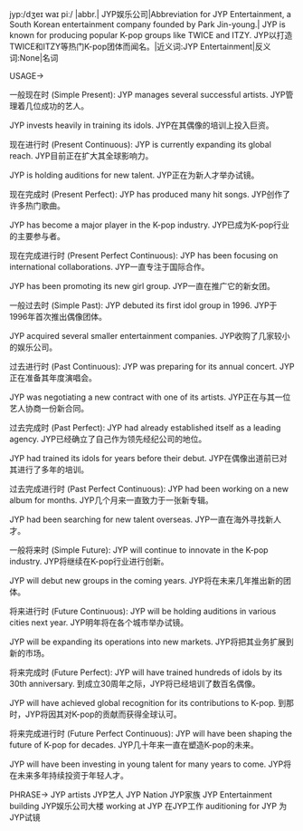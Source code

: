 jyp:/dʒeɪ waɪ piː/ |abbr.| JYP娱乐公司|Abbreviation for JYP Entertainment, a South Korean entertainment company founded by Park Jin-young.| JYP is known for producing popular K-pop groups like TWICE and ITZY. JYP以打造TWICE和ITZY等热门K-pop团体而闻名。|近义词:JYP Entertainment|反义词:None|名词

USAGE->

一般现在时 (Simple Present):
JYP manages several successful artists.  JYP管理着几位成功的艺人。

JYP invests heavily in training its idols. JYP在其偶像的培训上投入巨资。


现在进行时 (Present Continuous):
JYP is currently expanding its global reach. JYP目前正在扩大其全球影响力。

JYP is holding auditions for new talent. JYP正在为新人才举办试镜。


现在完成时 (Present Perfect):
JYP has produced many hit songs. JYP创作了许多热门歌曲。

JYP has become a major player in the K-pop industry. JYP已成为K-pop行业的主要参与者。


现在完成进行时 (Present Perfect Continuous):
JYP has been focusing on international collaborations. JYP一直专注于国际合作。

JYP has been promoting its new girl group. JYP一直在推广它的新女团。


一般过去时 (Simple Past):
JYP debuted its first idol group in 1996. JYP于1996年首次推出偶像团体。

JYP acquired several smaller entertainment companies. JYP收购了几家较小的娱乐公司。


过去进行时 (Past Continuous):
JYP was preparing for its annual concert. JYP正在准备其年度演唱会。

JYP was negotiating a new contract with one of its artists. JYP正在与其一位艺人协商一份新合同。


过去完成时 (Past Perfect):
JYP had already established itself as a leading agency. JYP已经确立了自己作为领先经纪公司的地位。

JYP had trained its idols for years before their debut. JYP在偶像出道前已对其进行了多年的培训。


过去完成进行时 (Past Perfect Continuous):
JYP had been working on a new album for months. JYP几个月来一直致力于一张新专辑。

JYP had been searching for new talent overseas. JYP一直在海外寻找新人才。


一般将来时 (Simple Future):
JYP will continue to innovate in the K-pop industry. JYP将继续在K-pop行业进行创新。

JYP will debut new groups in the coming years. JYP将在未来几年推出新的团体。


将来进行时 (Future Continuous):
JYP will be holding auditions in various cities next year. JYP明年将在各个城市举办试镜。

JYP will be expanding its operations into new markets. JYP将把其业务扩展到新的市场。


将来完成时 (Future Perfect):
JYP will have trained hundreds of idols by its 30th anniversary. 到成立30周年之际，JYP将已经培训了数百名偶像。

JYP will have achieved global recognition for its contributions to K-pop. 到那时，JYP将因其对K-pop的贡献而获得全球认可。


将来完成进行时 (Future Perfect Continuous):
JYP will have been shaping the future of K-pop for decades. JYP几十年来一直在塑造K-pop的未来。

JYP will have been investing in young talent for many years to come. JYP将在未来多年持续投资于年轻人才。


PHRASE->
JYP artists  JYP艺人
JYP Nation  JYP家族
JYP Entertainment building  JYP娱乐公司大楼
working at JYP  在JYP工作
auditioning for JYP  为JYP试镜

